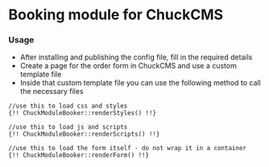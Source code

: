 # Booking module for ChuckCMS 

### Usage

- After installing and publishing the config file, fill in the required details
- Create a page for the order form in ChuckCMS and use a custom template file
- Inside that custom template file you can use the following method to call the necessary files
``` 
//use this to load css and styles
{!! ChuckModuleBooker::renderStyles() !!}

//use this to load js and scripts
{!! ChuckModuleBooker::renderScripts() !!}

//use this to load the form itself - do not wrap it in a container
{!! ChuckModuleBooker::renderForm() !!}